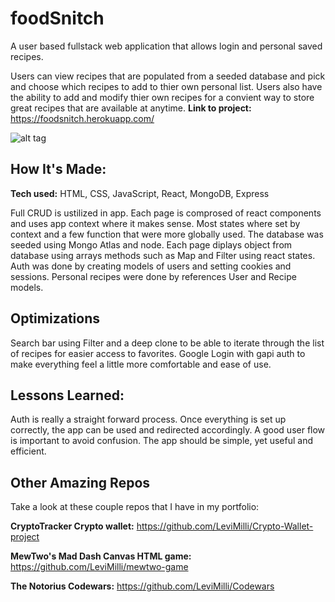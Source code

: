 # foodSnitch
A user based fullstack web application that allows login and personal saved recipes.

Users can view recipes that are populated from a seeded database and pick and choose which recipes to add to thier own personal list. Users also have the ability to add and modify thier own recipes for a convient way to store great recipes that are available at anytime.
**Link to project:** https://foodsnitch.herokuapp.com/

![alt tag](https://media.giphy.com/media/CONSF5qegQrLdmvG45/giphy.gif)

## How It's Made:

**Tech used:** HTML, CSS, JavaScript, React, MongoDB, Express

Full CRUD is ustilized in app. Each page is comprosed of react components and uses app context where it makes sense. Most states where set by context and a few function that were more globally used. The database was seeded using Mongo Atlas and node. Each page diplays object from database using arrays methods such as Map and Filter using react states. Auth was done by creating models of users and setting cookies and sessions. Personal recipes were done by references User and Recipe models.

## Optimizations
Search bar using Filter and a deep clone to be able to iterate through the list of recipes for easier access to favorites. Google Login with gapi auth to make everything feel a little more comfortable and ease of use.



## Lessons Learned:

Auth is really a straight forward process. Once everything is set up correctly, the app can be used and redirected accordingly. A good user flow is important to avoid confusion. The app should be simple, yet useful and efficient. 

## Other Amazing Repos
Take a look at these couple repos that I have in my portfolio:

**CryptoTracker Crypto wallet:** https://github.com/LeviMilli/Crypto-Wallet-project

**MewTwo's Mad Dash Canvas HTML game:** https://github.com/LeviMilli/mewtwo-game

**The Notorius Codewars:** https://github.com/LeviMilli/Codewars




